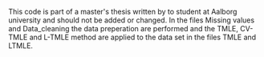 This code is part of a master's thesis written by to student at Aalborg university and should not be added or changed. 
In the files Missing values and Data_cleaning the data preperation are performed and the TMLE, CV-TMLE and L-TMLE method are applied to the data set in the files TMLE and LTMLE.  
